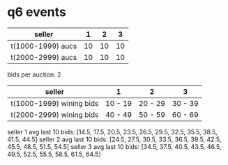 # q6 events

| seller | 1 | 2 | 3 |
| :--: | :--: | :--: | :--: | 
| t(1000-1999) aucs | 10 | 10 | 10 | 
| t(2000-2999) aucs | 10 | 10 | 10 | 

bids per auction: 2

| seller | 1 | 2 | 3 |
| :--: | :--: | :--: | :--: | 
| t(1000-1999) wining bids | 10 - 19 | 20 - 29 | 30 - 39 | 
| t(2000-2999) wining bids | 40 - 49 | 50 - 59 | 60 - 69 |

seller 1 avg last 10 bids: [14.5, 17.5, 20.5, 23.5, 26.5, 29.5, 32.5, 35.5, 38.5, 41.5, 44.5] 
seller 2 avg last 10 bids: [24.5, 27.5, 30.5, 33.5, 36.5, 39.5, 42.5, 45.5, 48.5, 51.5, 54.5] 
seller 3 avg last 10 bids: [34.5, 37.5, 40.5, 43.5, 46.5, 49.5, 52.5, 55.5, 58.5, 61.5, 64.5]